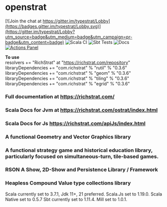 <html>
<head>
<link rel="stylesheet" type="text/css" href="Documentation.css">  
</head>

<body>
<h1>openstrat</h1>

[![Join the chat at https://gitter.im/typestrat/Lobby](https://badges.gitter.im/typestrat/Lobby.svg)](https://gitter.im/typestrat/Lobby?utm_source=badge&utm_medium=badge&utm_campaign=pr-badge&utm_content=badge)
![Scala CI](https://github.com/Rich2/openstrat/workflows/Scala%20CI/badge.svg)
![Sbt Tests](https://github.com/Rich2/openstrat/workflows/Sbt%20Tests/badge.svg)
![Docs](https://github.com/Rich2/openstrat/workflows/Docs/badge.svg)
[![Actions Panel](https://img.shields.io/badge/actionspanel-enabled-brightgreen)](https://www.actionspanel.app/app/w0d/openstrat)

<b>To use</b>
<br>resolvers += "RichStrat" at "https://richstrat.com/repository"
<br>libraryDependencies += "com.richstrat" % "rutil" % "0.3.6"
<br>libraryDependencies += "com.richstrat" % "geom" % "0.3.6"
<br>libraryDependencies += "com.richstrat" % "tiling" % "0.3.6"
<br>libraryDependencies += "com.richstrat" % "egrid" % "0.3.6"

<h3>Full documentation at <a href="https://richstrat.com/">https://richstrat.com/</a></h3>
<h3>Scala Docs for Jvm at <a href="https://richstrat.com/api/index.html">https://richstrat.com/ostrat/index.html</a></h3>
<h3>Scala Docs for Js <a href="https://richstrat.com/apiJs/index.html">https://richstrat.com/apiJs/index.html</a></h3>

<h3>A functional Geometry and Vector Graphics library</h3>

<h3>A functional strategy game and historical education library, particularly focused on simultaneous-turn, tile-based games.</h3>

<h3>RSON A Show, 2D-Show and Persistence Library / Framework</h3>

<h3>Heapless Compound Value type collections library</h3>

<p>Scala currently set to 3.7.1, Jdk 11+, 21 preferred. Scala.Js set to 1.19.0. Scala Native set to 0.5.7 Sbt currently set to 1.11.4. Mill set to 1.0.1.</p>

</body>
</html>
